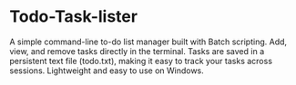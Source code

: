# Todo-Task-lister
A simple command-line to-do list manager built with Batch scripting. Add, view, and remove tasks directly in the terminal. Tasks are saved in a persistent text file (todo.txt), making it easy to track your tasks across sessions. Lightweight and easy to use on Windows.
